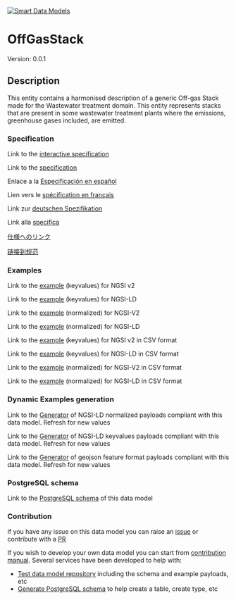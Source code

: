[![Smart Data Models](https://smartdatamodels.org/wp-content/uploads/2022/01/SmartDataModels_logo.png "Logo")](https://smartdatamodels.org)
# OffGasStack
Version: 0.0.1

## Description 

This entity contains a harmonised description of a generic Off-gas Stack made for the Wastewater treatment domain. This entity represents stacks that are present in some wastewater treatment plants where the emissions, greenhouse gases included, are emitted.
### Specification

Link to the [interactive specification](https://swagger.lab.fiware.org/?url=https://smart-data-models.github.io/dataModel.WasteWater/OffGasStack/swagger.yaml)

Link to the [specification](https://github.com/smart-data-models/dataModel.WasteWater/blob/master/OffGasStack/doc/spec.md)

Enlace a la [Especificación en español](https://github.com/smart-data-models/dataModel.WasteWater/blob/master/OffGasStack/doc/spec_ES.md)

Lien vers le [spécification en français](https://github.com/smart-data-models/dataModel.WasteWater/blob/master/OffGasStack/doc/spec_FR.md)

Link zur [deutschen Spezifikation](https://github.com/smart-data-models/dataModel.WasteWater/blob/master/OffGasStack/doc/spec_DE.md)

Link alla [specifica](https://github.com/smart-data-models/dataModel.WasteWater/blob/master/OffGasStack/doc/spec_IT.md)

[仕様へのリンク](https://github.com/smart-data-models/dataModel.WasteWater/blob/master/OffGasStack/doc/spec_JA.md)

[链接到规范](https://github.com/smart-data-models/dataModel.WasteWater/blob/master/OffGasStack/doc/spec_ZH.md)
### Examples

Link to the [example](https://smart-data-models.github.io/dataModel.WasteWater/OffGasStack/examples/example.json) (keyvalues) for NGSI v2

Link to the [example](https://smart-data-models.github.io/dataModel.WasteWater/OffGasStack/examples/example.jsonld) (keyvalues) for NGSI-LD

Link to the [example](https://smart-data-models.github.io/dataModel.WasteWater/OffGasStack/examples/example-normalized.json) (normalized) for NGSI-V2

Link to the [example](https://smart-data-models.github.io/dataModel.WasteWater/OffGasStack/examples/example-normalized.jsonld) (normalized) for NGSI-LD

Link to the [example](https://smart-data-models.github.io/dataModel.WasteWater/OffGasStack/examples/example.json.csv) (keyvalues) for NGSI v2 in CSV format

Link to the [example](https://smart-data-models.github.io/dataModel.WasteWater/OffGasStack/examples/example.jsonld.csv) (keyvalues) for NGSI-LD in CSV format

Link to the [example](https://smart-data-models.github.io/dataModel.WasteWater/OffGasStack/examples/example-normalized.json.csv) (normalized) for NGSI-V2 in CSV format

Link to the [example](https://smart-data-models.github.io/dataModel.WasteWater/OffGasStack/examples/example-normalized.jsonld.csv) (normalized) for NGSI-LD in CSV format
### Dynamic Examples generation

Link to the [Generator](https://smartdatamodels.org/extra/ngsi-ld_generator.php?schemaUrl=https://raw.githubusercontent.com/smart-data-models/dataModel.WasteWater/master/OffGasStack/schema.json&email=info@smartdatamodels.org) of NGSI-LD normalized payloads compliant with this data model. Refresh for new values

Link to the [Generator](https://smartdatamodels.org/extra/ngsi-ld_generator_keyvalues.php?schemaUrl=https://raw.githubusercontent.com/smart-data-models/dataModel.WasteWater/master/OffGasStack/schema.json&email=info@smartdatamodels.org) of NGSI-LD keyvalues payloads compliant with this data model. Refresh for new values

Link to the [Generator](https://smartdatamodels.org/extra/geojson_features_generator.php?schemaUrl=https://raw.githubusercontent.com/smart-data-models/dataModel.WasteWater/master/OffGasStack/schema.json&email=info@smartdatamodels.org) of geojson feature format payloads compliant with this data model. Refresh for new values
### PostgreSQL schema

Link to the [PostgreSQL schema](https://smart-data-models.github.io/dataModel.WasteWater/OffGasStack/schema.sql) of this data model
### Contribution

 If you have any issue on this data model you can raise an [issue](https://github.com/smart-data-models/dataModel.WasteWater/issues)  or contribute with a [PR](https://github.com/smart-data-models/dataModel.WasteWater/pulls)

 If you wish to develop your own data model you can start from [contribution manual](https://bit.ly/contribution_manual). Several services have been developed to help with: 
 - [Test data model repository](https://smartdatamodels.org/index.php/data-models-contribution-api/) including the schema and example payloads, etc
 - [Generate PostgreSQL schema](https://smartdatamodels.org/index.php/sql-service/) to help create a table, create type, etc